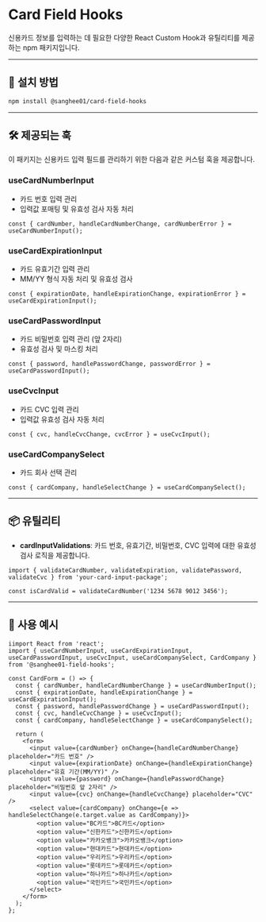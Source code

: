 # Card Field Hooks

신용카드 정보를 입력하는 데 필요한 다양한 React Custom Hook과 유틸리티를 제공하는 npm 패키지입니다.

---

## 🚀 설치 방법

```bash
npm install @sanghee01/card-field-hooks
```

---

## 🛠️ 제공되는 훅

이 패키지는 신용카드 입력 필드를 관리하기 위한 다음과 같은 커스텀 훅을 제공합니다.

### useCardNumberInput

- 카드 번호 입력 관리
- 입력값 포매팅 및 유효성 검사 자동 처리

```tsx
const { cardNumber, handleCardNumberChange, cardNumberError } = useCardNumberInput();
```

### useCardExpirationInput

- 카드 유효기간 입력 관리
- MM/YY 형식 자동 처리 및 유효성 검사

```tsx
const { expirationDate, handleExpirationChange, expirationError } = useCardExpirationInput();
```

### useCardPasswordInput

- 카드 비밀번호 입력 관리 (앞 2자리)
- 유효성 검사 및 마스킹 처리

```tsx
const { password, handlePasswordChange, passwordError } = useCardPasswordInput();
```

### useCvcInput

- 카드 CVC 입력 관리
- 입력값 유효성 검사 자동 처리

```tsx
const { cvc, handleCvcChange, cvcError } = useCvcInput();
```

### useCardCompanySelect

- 카드 회사 선택 관리

```tsx
const { cardCompany, handleSelectChange } = useCardCompanySelect();
```

---

## 📦 유틸리티

- **cardInputValidations**: 카드 번호, 유효기간, 비밀번호, CVC 입력에 대한 유효성 검사 로직을 제공합니다.

```tsx
import { validateCardNumber, validateExpiration, validatePassword, validateCvc } from 'your-card-input-package';

const isCardValid = validateCardNumber('1234 5678 9012 3456');
```

---

## 📌 사용 예시

```tsx
iimport React from 'react';
import { useCardNumberInput, useCardExpirationInput, useCardPasswordInput, useCvcInput, useCardCompanySelect, CardCompany } from '@sanghee01-field-hooks';

const CardForm = () => {
  const { cardNumber, handleCardNumberChange } = useCardNumberInput();
  const { expirationDate, handleExpirationChange } = useCardExpirationInput();
  const { password, handlePasswordChange } = useCardPasswordInput();
  const { cvc, handleCvcChange } = useCvcInput();
  const { cardCompany, handleSelectChange } = useCardCompanySelect();

  return (
    <form>
      <input value={cardNumber} onChange={handleCardNumberChange} placeholder="카드 번호" />
      <input value={expirationDate} onChange={handleExpirationChange} placeholder="유효 기간(MM/YY)" />
      <input value={password} onChange={handlePasswordChange} placeholder="비밀번호 앞 2자리" />
      <input value={cvc} onChange={handleCvcChange} placeholder="CVC" />
      <select value={cardCompany} onChange={e => handleSelectChange(e.target.value as CardCompany)}>
        <option value="BC카드">BC카드</option>
        <option value="신한카드">신한카드</option>
        <option value="카카오뱅크">카카오뱅크</option>
        <option value="현대카드">현대카드</option>
        <option value="우리카드">우리카드</option>
        <option value="롯데카드">롯데카드</option>
        <option value="하나카드">하나카드</option>
        <option value="국민카드">국민카드</option>
      </select>
    </form>
  );
};
```
